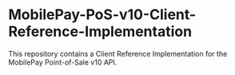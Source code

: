 # MobilePay-PoS-v10-Client-Reference-Implementation
This repository contains a Client Reference Implementation for the MobilePay Point-of-Sale v10 API.

